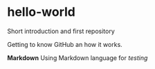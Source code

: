 # hello-world
Short introduction and first repository

Getting to know GitHub an how it works.

**Markdown**
Using Markdown language for *testing*
